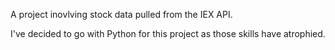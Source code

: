 A project inovlving stock data pulled from the IEX API.

I've decided to go with Python for this project as those skills have atrophied.
